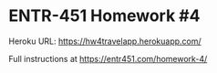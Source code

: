 # ENTR-451 Homework #4

Heroku URL: https://hw4travelapp.herokuapp.com/

Full instructions at https://entr451.com/homework-4/